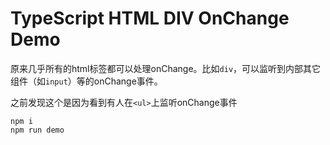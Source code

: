 TypeScript HTML DIV OnChange Demo
=================================

原来几乎所有的html标签都可以处理onChange。比如`div`，可以监听到内部其它组件（如`input`）等的onChange事件。

之前发现这个是因为看到有人在`<ul>`上监听onChange事件

```
npm i
npm run demo
```
